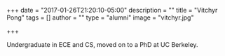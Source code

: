 +++
date = "2017-01-26T21:20:10-05:00"
description = ""
title = "Vitchyr Pong"
tags = []
author = ""
type = "alumni"
image = "vitchyr.jpg"

+++

Undergraduate in ECE and CS, moved on to a PhD at UC Berkeley.
